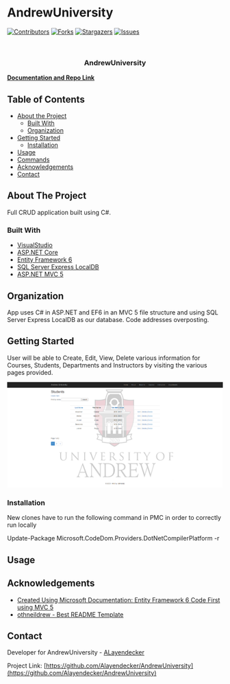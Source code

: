 # AndrewUniversity

[![Contributors][contributors-shield]][contributors-url]
[![Forks][forks-shield]][forks-url]
[![Stargazers][stars-shield]][stars-url]
[![Issues][issues-shield]][issues-url]

<!-- PROJECT LOGO -->
<br />
<p align="center">
  <h3 align="center">AndrewUniversity</h3>
    <a href="https://github.com/Alayendecker/AndrewUniversity"><strong>Documentation and Repo Link</strong></a>
    <br />
    
  </p>
</p>

<!-- TABLE OF CONTENTS -->

## Table of Contents

- [About the Project](#about-the-project)
  - [Built With](#built-with)
  - [Organization](#Organization)
- [Getting Started](#getting-started)
  - [Installation](#installation)
- [Usage](#usage)
- [Commands](#commands)
- [Acknowledgements](#acknowledgements)
- [Contact](#contact)

<!-- ABOUT THE PROJECT -->

## About The Project

Full CRUD application built using C#.

### Built With

- [VisualStudio](https://visualstudio.microsoft.com/)
- [ASP.NET Core](https://docs.microsoft.com/en-us/aspnet/core/?view=aspnetcore-3.1)
- [Entity Framework 6](https://github.com/dotnet/ef6)
- [SQL Server Express LocalDB](https://docs.microsoft.com/en-us/sql/database-engine/configure-windows/sql-server-express-localdb?view=sql-server-ver15)
- [ASP.NET MVC 5](https://docs.microsoft.com/en-us/aspnet/mvc/overview/getting-started/introduction/getting-started)

<!-- Organization -->

## Organization

App uses C# in ASP.NET and EF6 in an MVC 5 file structure and using SQL Server Express LocalDB as our database.
Code addresses overposting.

<!-- GETTING STARTED -->

## Getting Started

User will be able to Create, Edit, View, Delete various information for Courses, Students, Departments and Instructors by visiting the various pages provided.

<img src="https://github.com/ALayendecker/AndrewUniversity/blob/master/AndrewUniversity/Content/Images/StudentsScreenshot.PNG?size=150">

### Installation

New clones have to run the following command in PMC in order to correctly run locally

Update-Package Microsoft.CodeDom.Providers.DotNetCompilerPlatform -r

## Usage

<!-- CONTACT -->

## Acknowledgements

- [Created Using Microsoft Documentation: Entity Framework 6 Code First using MVC 5](https://docs.microsoft.com/en-us/aspnet/mvc/overview/getting-started/getting-started-with-ef-using-mvc/)
- [othneildrew - Best README Template](https://github.com/othneildrew/Best-README-Template)

## Contact

Developer for AndrewUniversity - [ALayendecker](https://github.com/Alayendecker)

Project Link: [https://github.com/Alayendecker/AndrewUniversity](https://github.com/Alayendecker/AndrewUniversity)

<!-- MARKDOWN LINKS & IMAGES -->
<!-- https://www.markdownguide.org/basic-syntax/#reference-style-links -->

[contributors-shield]: https://img.shields.io/github/contributors/Alayendecker/AndrewUniversity.svg?style=flat-square
[contributors-url]: https://github.com/Alayendecker/AndrewUniversity/graphs/contributors
[forks-shield]: https://img.shields.io/github/forks/Alayendecker/AndrewUniversity.svg?style=flat-square
[forks-url]: https://github.com/Alayendecker/AndrewUniversity/network/members
[stars-shield]: https://img.shields.io/github/stars/Alayendecker/AndrewUniversity.svg?style=flat-square
[stars-url]: https://github.com/Alayendecker/AndrewUniversity/stargazers
[issues-shield]: https://img.shields.io/github/issues/Alayendecker/AndrewUniversity.svg?style=flat-square
[issues-url]: https://github.com/Alayendecker/AndrewUniversity/issues
